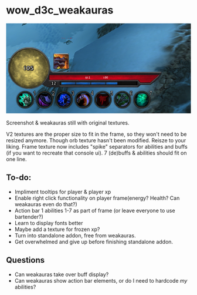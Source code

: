 # wow_d3c_weakauras

<img src="d3c_Preview_v0.1.png"/>
<p>Screenshot & weakauras still with original textures.</p>

<p>V2 textures are the proper size to fit in the frame, so they won't need to be resized anymore.  Though orb texture hasn't been modified. Reisze to your liking.  Frame texture now includes "spike" separators for abilities and buffs (if you want to recreate that console ui).  7 (de)buffs & abilities should fit on one line. </p>

<h2>To-do:</h2>

<p><ul>
  <li>Impliment tooltips for player & player xp</li>
  <li>Enable right click functionality on player frame(energy? Health? Can weakauras even do that?)</li>
  <li>Action bar 1 abilities 1-7 as part of frame (or leave everyone to use bartender?)</li>
  <li>Learn to display fonts better</li>
  <li>Maybe add a texture for frozen xp?</li>
  <li>Turn into standalone addon, free from weakauras.</li>
  <li>Get overwhelmed and give up before finishing standalone addon.</li>
</ul></p>

<h2>Questions</h2>

<p>
<ul>
  <li>Can weakauras take over buff display?</li>
  <li>Can weakauras show action bar elements, or do I need to hardcode <em>my</em> abilities?</li>
</ul></p>
